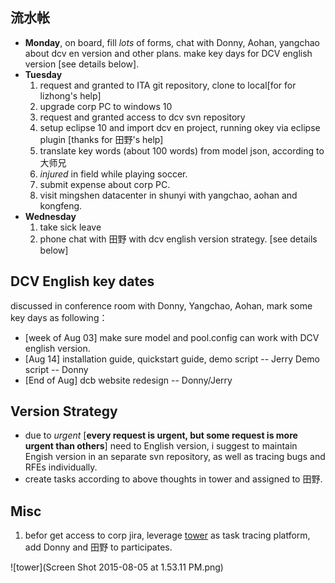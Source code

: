 ## 流水帐
- **Monday**, on board, fill *lots* of forms, chat with Donny, Aohan, yangchao about dcv en version and other plans. make key days for DCV english version [see details below].
- **Tuesday**
  1. request and  granted to ITA git repository, clone to local[for for lizhong's help]
  2. upgrade corp PC to windows 10
  3. request and granted access to dcv svn repository
  4. setup eclipse 10 and import dcv en project, running okey via eclipse plugin [thanks for 田野's help]
  5. translate key words (about 100 words) from model json, according to 大师兄
  6. *injured* in field while playing soccer.
  7. submit expense about corp PC.
  8. visit mingshen datacenter in shunyi with yangchao, aohan and kongfeng.
- **Wednesday**
  1. take sick leave
  2. phone chat with 田野 with dcv english version strategy. [see details below]
 

## DCV English key dates
discussed in conference room with Donny, Yangchao, Aohan, mark some key days as following：<br>
- [week of Aug 03] make sure model and pool.config can work with DCV english version.
- [Aug 14] installation guide, quickstart guide, demo script -- Jerry Demo script -- Donny
- [End of Aug] dcb website redesign -- Donny/Jerry

## Version Strategy
- due to *urgent* [**every request is urgent, but some request is more urgent than others**] need to English version, i suggest to maintain Engish version in an separate svn repository, as well as tracing bugs and RFEs individually. 
- create tasks according to above thoughts in tower and assigned to 田野.

## Misc
1. befor get access to corp jira, leverage [tower](http://towner.im) as task tracing platform, add Donny and 田野 to participates.

![tower](Screen Shot 2015-08-05 at 1.53.11 PM.png)

